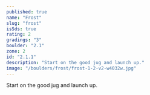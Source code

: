 ```yaml
---
published: true
name: "Frost"
slug: "frost"
isSds: true
rating: 2
gradings: "3"
boulder: "2.1"
zone: 2
id: "2.1.1"
description: "Start on the good jug and launch up."
image: "/boulders/frost/frost-1-2-v2-w4032w.jpg"
---
```


Start on the good jug and launch up.
